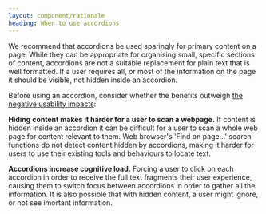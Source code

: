 ```yaml
---
layout: component/rationale
heading: When to use accordions
---
```


We recommend that accordions be used sparingly for primary content on a page.  While they can be appropriate for organising small, specific sections of content, accordions are not a suitable replacement for plain text that is well formatted. If a user requires all, or most of the information on the page it should be visible, not hidden inside an accordion. 

Before using an accordion, consider whether the benefits outweigh [the negative usability impacts](https://www.nngroup.com/articles/accordions-complex-content/):

**Hiding content makes it harder for a user to scan a webpage.**  If content is hidden inside an accordion it can be difficult for a user to scan a whole web page for content relevant to them. Web browser's 'Find on page...' search functions do not detect content hidden by accordions, making it harder for users to use their existing tools and behaviours to locate text. 

**Accordions increase cognitive load.**  Forcing a user to click on each accordion in order to receive the full text fragments their user experience, causing them to switch focus between accordions in order to gather all the information. It is also possible that with hidden content, a user might ignore, or not see imortant information.  

